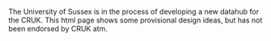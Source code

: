 The University of Sussex is in the process of developing a new datahub for the CRUK. This html page shows some provisional  design ideas, but has not been endorsed by CRUK atm.
